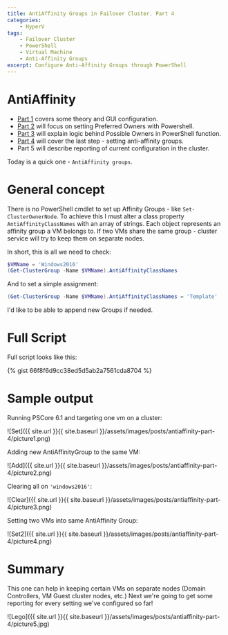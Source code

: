 ```yaml
---
title: AntiAffinity Groups in Failover Cluster. Part 4
categories:
    - HyperV
tags:
    - Failover Cluster
    - PowerShell
    - Virtual Machine
    - Anti-Affinity Groups
excerpt: Configure Anti-Affinity Groups through PowerShell
---
```


# AntiAffinity

- [Part 1](http://localhost:4000/hyperv/preferred-owner-possible-owner-antiaffinity/) covers some theory and GUI configuration.
- [Part 2](http://localhost:4000/hyperv/preferred-owner-part-2/) will focus on setting Preferred Owners with Powershell.
- [Part 3](http://localhost:4000/hyperv/possible-owner-part-3/) will explain logic behind Possible Owners in PowerShell function.
- [Part 4](http://localhost:4000/hyperv/anti-affinity-part-4/) will cover the last step - setting anti-affinity groups.
- Part 5 will describe reporting of current configuration in the cluster.

Today is a quick one - `AntiAffinity groups`.

# General concept

There is no PowerShell cmdlet to set up Affinity Groups - like `Set-ClusterOwnerNode`. To achieve this I must alter a class property `AntiAffinityClassNames` with an array of strings. Each object represents an affinity group a VM belongs to. If two VMs share the same group - cluster service will try to keep them on separate nodes.

In short, this is all we need to check:

```powershell
$VMName = 'Windows2016'
(Get-ClusterGroup -Name $VMName).AntiAffinityClassNames 
```

And to set a simple assignment:

```powershell
(Get-ClusterGroup -Name $VMName).AntiAffinityClassNames = 'Template'
```

I'd like to be able to append new Groups if needed. 

# Full Script
Full script looks like this:

{% gist 66f8f6d9cc38ed5d5ab2a7561cda8704 %}

# Sample output
Running PSCore 6.1 and targeting one vm on a cluster:

![Set]({{ site.url }}{{ site.baseurl }}/assets/images/posts/antiaffinity-part-4/picture1.png) 

Adding new AntiAffinityGroup to the same VM:

![Add]({{ site.url }}{{ site.baseurl }}/assets/images/posts/antiaffinity-part-4/picture2.png) 

Clearing all on `'windows2016'`:

![Clear]({{ site.url }}{{ site.baseurl }}/assets/images/posts/antiaffinity-part-4/picture3.png) 

Setting two VMs into same AntiAffinity Group:

![Set2]({{ site.url }}{{ site.baseurl }}/assets/images/posts/antiaffinity-part-4/picture4.png) 

# Summary

This one can help in keeping certain VMs on separate nodes (Domain Controllers, VM Guest cluster nodes, etc.)
Next we're going to get some reporting for every setting we've configured so far!


![Lego]({{ site.url }}{{ site.baseurl }}/assets/images/posts/antiaffinity-part-4/picture5.jpg) 


